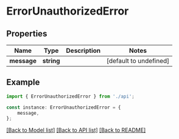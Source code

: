 # ErrorUnauthorizedError


## Properties

Name | Type | Description | Notes
------------ | ------------- | ------------- | -------------
**message** | **string** |  | [default to undefined]

## Example

```typescript
import { ErrorUnauthorizedError } from './api';

const instance: ErrorUnauthorizedError = {
    message,
};
```

[[Back to Model list]](../README.md#documentation-for-models) [[Back to API list]](../README.md#documentation-for-api-endpoints) [[Back to README]](../README.md)
